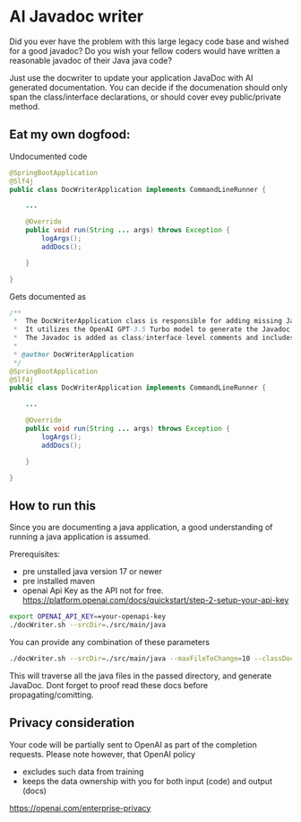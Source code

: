 # AI Javadoc writer

Did you ever have the problem with this large legacy code base and wished for a good javadoc? Do you wish your fellow coders would have written a reasonable javadoc of their Java java code?

Just use the docwriter to update your application JavaDoc with AI generated documentation. You can decide if the documenation should only span the class/interface declarations, or should cover evey public/private method.

## Eat my own dogfood:
Undocumented code
```java
@SpringBootApplication
@Slf4j
public class DocWriterApplication implements CommandLineRunner {

    ...

    @Override
    public void run(String ... args) throws Exception {
        logArgs();
		addDocs();

    }

}

```
Gets documented as
```java
/**
 *  The DocWriterApplication class is responsible for adding missing Javadoc to classes and interfaces in Java source code.
 *  It utilizes the OpenAI GPT-3.5 Turbo model to generate the Javadoc based on the provided source code.
 *  The Javadoc is added as class/interface-level comments and includes an author tag with the specified author name.
 *
 * @author DocWriterApplication
 */
@SpringBootApplication
@Slf4j
public class DocWriterApplication implements CommandLineRunner {

    ...

    @Override
    public void run(String ... args) throws Exception {
        logArgs();
		addDocs();

    }

}
```

## How to run this
Since you are documenting a java application, a good understanding of running a java application is assumed. 

Prerequisites:
* pre unstalled java version 17 or newer
* pre installed maven
* openai Api Key as the API not for free. https://platform.openai.com/docs/quickstart/step-2-setup-your-api-key

```bash
export OPENAI_API_KEY==your-openapi-key
./docWriter.sh --srcDir=./src/main/java 
```

You can provide any combination of these parameters
```bash
./docWriter.sh --srcDir=./src/main/java --maxFileToChange=10 --classDoc=true --publicMethodDoc=false --privateMethodDoc=false --author=yourname

```

This will traverse all the java files in the passed directory, and generate JavaDoc. Dont forget to proof read these docs before propagating/comitting.

## Privacy consideration
Your code will be partially sent to OpenAI as part of the completion requests. Please note however, that OpenAI policy 
* excludes such data from training
* keeps the data ownership with you for both input (code) and output (docs)

https://openai.com/enterprise-privacy



